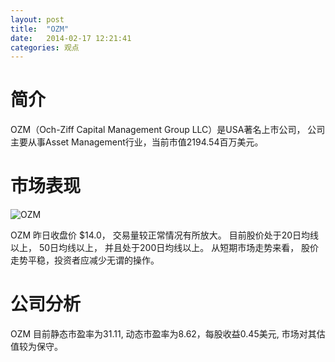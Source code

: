 ```yaml
---
layout: post
title:  "OZM"
date:   2014-02-17 12:21:41
categories: 观点
---
```


# 简介
OZM（Och-Ziff Capital Management Group LLC）是USA著名上市公司，
公司主要从事Asset Management行业，当前市值2194.54百万美元。

# 市场表现

![OZM](http://finviz.com/chart.ashx?t=OZM&ty=c&ta=1&p=d&s=l)

OZM 昨日收盘价 $14.0，
交易量较正常情况有所放大。
目前股价处于20日均线以上，
50日均线以上，
并且处于200日均线以上。
从短期市场走势来看，
股价走势平稳，投资者应减少无谓的操作。

# 公司分析
OZM 目前静态市盈率为31.11, 动态市盈率为8.62，每股收益0.45美元,
市场对其估值较为保守。
